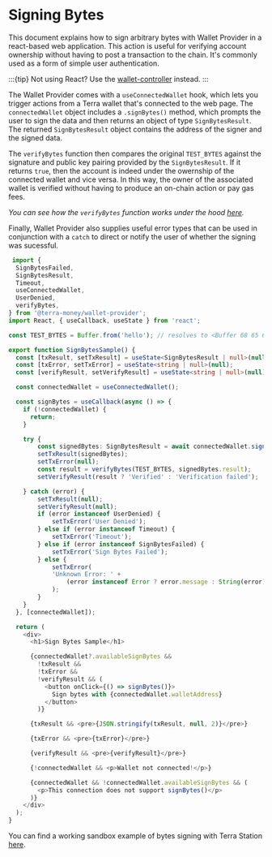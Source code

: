 # Signing Bytes

This document explains how to sign arbitrary bytes with Wallet Provider in a react-based web application. This action is useful for verifying account ownership without having to post a transaction to the chain. It's commonly used as a form of simple user authentication.

:::{tip}
Not using React? Use the [wallet-controller](https://www.npmjs.com/package/@terra-money/wallet-controller) instead.
:::

The Wallet Provider comes with a `useConnectedWallet` hook, which lets you trigger actions from a Terra wallet that's connected to the web page. The `connectedWallet` object includes a `.signBytes()` method, which prompts the user to sign the data and then returns an object of type `SignBytesResult`. The returned `SignBytesResult` object contains the address of the signer and the signed data.

The `verifyBytes` function then compares the original `TEST_BYTES` against the signature and public key pairing provided by the `SignBytesResult`. If it returns `true`, then the account is indeed under the owernship of the connected wallet and vice versa. In this way, the owner of the associated wallet is verified without having to produce an on-chain action or pay gas fees.

*You can see how the `verifyBytes` function works under the hood [here](https://github.com/terra-money/wallet-provider/blob/4e601c2dece7bec92c9ce95991d2314220a2c954/packages/src/%40terra-money/wallet-controller/verifyBytes.ts#L1).*

Finally, Wallet Provider also supplies useful error types that can be used in conjunction with a `catch` to direct or notify the user of whether the signing was sucessful.

```ts
 import {
  SignBytesFailed,
  SignBytesResult,
  Timeout,
  useConnectedWallet,
  UserDenied,
  verifyBytes,
} from '@terra-money/wallet-provider';
import React, { useCallback, useState } from 'react';

const TEST_BYTES = Buffer.from('hello'); // resolves to <Buffer 68 65 6c 6c 6f>

export function SignBytesSample() {
  const [txResult, setTxResult] = useState<SignBytesResult | null>(null);
  const [txError, setTxError] = useState<string | null>(null);
  const [verifyResult, setVerifyResult] = useState<string | null>(null);

  const connectedWallet = useConnectedWallet();

  const signBytes = useCallback(async () => {
    if (!connectedWallet) {
      return;
    }

    try {
        const signedBytes: SignBytesResult = await connectedWallet.signBytes(TEST_BYTES);
        setTxResult(signedBytes);
        setTxError(null);
        const result = verifyBytes(TEST_BYTES, signedBytes.result);
        setVerifyResult(result ? 'Verified' : 'Verification failed');

    } catch (error) {
        setTxResult(null);
        setVerifyResult(null);
        if (error instanceof UserDenied) {
            setTxError('User Denied');
        } else if (error instanceof Timeout) {
            setTxError('Timeout');
        } else if (error instanceof SignBytesFailed) {
            setTxError('Sign Bytes Failed');
        } else {
            setTxError(
            'Unknown Error: ' +
                (error instanceof Error ? error.message : String(error)),
            );
        }
    }
  }, [connectedWallet]);

  return (
    <div>
      <h1>Sign Bytes Sample</h1>

      {connectedWallet?.availableSignBytes &&
        !txResult &&
        !txError &&
        !verifyResult && (
          <button onClick={() => signBytes()}>
            Sign bytes with {connectedWallet.walletAddress}
          </button>
        )}

      {txResult && <pre>{JSON.stringify(txResult, null, 2)}</pre>}

      {txError && <pre>{txError}</pre>}

      {verifyResult && <pre>{verifyResult}</pre>}

      {!connectedWallet && <p>Wallet not connected!</p>}

      {connectedWallet && !connectedWallet.availableSignBytes && (
        <p>This connection does not support signBytes()</p>
      )}
    </div>
  );
}
```

You can find a working sandbox example of bytes signing with Terra Station [here](https://codesandbox.io/s/github/terra-money/wallet-provider/tree/main/templates/create-react-app).